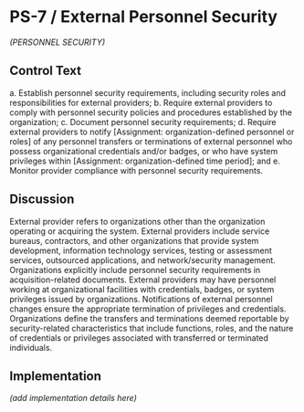 # PS-7 / External Personnel Security

_(PERSONNEL SECURITY)_

## Control Text


a. Establish personnel security requirements, including security roles and responsibilities for external providers;
b. Require external providers to comply with personnel security policies and procedures established by the organization;
c. Document personnel security requirements;
d. Require external providers to notify [Assignment: organization-defined personnel or roles] of any personnel transfers or terminations of external personnel who possess organizational credentials and/or badges, or who have system privileges within [Assignment: organization-defined time period]; and
e. Monitor provider compliance with personnel security requirements.

## Discussion

External provider refers to organizations other than the organization operating or acquiring the system. External providers include service bureaus, contractors, and other organizations that provide system development, information technology services, testing or assessment services, outsourced applications, and network/security management. Organizations explicitly include personnel security requirements in acquisition-related documents. External providers may have personnel working at organizational facilities with credentials, badges, or system privileges issued by organizations. Notifications of external personnel changes ensure the appropriate termination of privileges and credentials. Organizations define the transfers and terminations deemed reportable by security-related characteristics that include functions, roles, and the nature of credentials or privileges associated with transferred or terminated individuals.

## Implementation

_(add implementation details here)_
